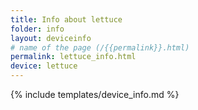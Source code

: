 ```yaml
---
title: Info about lettuce
folder: info
layout: deviceinfo
# name of the page (/{{permalink}}.html)
permalink: lettuce_info.html
device: lettuce
---
```

{% include templates/device_info.md %}

